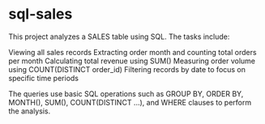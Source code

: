 # sql-sales

This project analyzes a SALES table using SQL. The tasks include:

Viewing all sales records
Extracting order month and counting total orders per month
Calculating total revenue using SUM()
Measuring order volume using COUNT(DISTINCT order_id)
Filtering records by date to focus on specific time periods

The queries use basic SQL operations such as GROUP BY, ORDER BY, MONTH(), SUM(), COUNT(DISTINCT ...), and WHERE clauses to perform the analysis.
